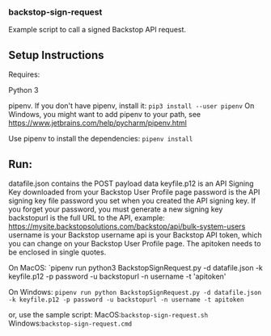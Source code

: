### backstop-sign-request

Example script to call a signed Backstop API request.

## Setup Instructions

Requires:

Python 3

pipenv. If you don't have pipenv, install it: 
`pip3 install --user pipenv`
On Windows, you might want to add pipenv to your path, see https://www.jetbrains.com/help/pycharm/pipenv.html

Use pipenv to install the dependencies:
`pipenv install`


## Run:

datafile.json contains the POST payload data
keyfile.p12 is an API Signing Key downloaded from your Backstop User Profile page
password is the API signing key file password you set when you created the API signing key. If you forget your password, you must generate a new signing key
backstopurl is the full URL to the API, example: https://mysite.backstopsolutions.com/backstop/api/bulk-system-users
username is your Backstop username
api is your Backstop API token, which you can change on your Backstop User Profile page. The apitoken needs to be enclosed in single quotes.


On MacOS:
`pipenv run python3 BackstopSignRequest.py -d datafile.json -k keyfile.p12 -p password -u backstopurl -n username -t 'apitoken'


On Windows:
`pipenv run python BackstopSignRequest.py -d datafile.json -k keyfile.p12 -p password -u backstopurl -n username -t apitoken`


or, use the sample script: 
MacOS:`backstop-sign-request.sh`
Windows:`backstop-sign-request.cmd`
